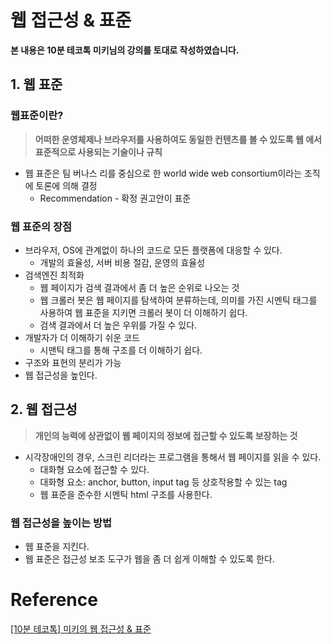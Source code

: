 # 웹 접근성 & 표준

**본 내용은 10분 테코톡 미키님의 강의를 토대로 작성하였습니다.**



## 1. 웹 표준

### 웹표준이란?

> **어떠한 운영체제나 브라우저를 사용하여도 동일한 컨텐츠를 볼 수 있도록 웹 에서 표준적으로 사용되는 기술이나 규칙**

* 웹 표준은 팀 버나스 리를 중심으로 한 world wide web consortium이라는 조직에 토론에 의해 결정
  * Recommendation - 확정 권고안이 표준



### 웹 표준의 장점

* 브라우저, OS에 관계없이 하나의 코드로 모든 플랫폼에 대응할 수 있다.
  * 개발의 효율성, 서버 비용 절감, 운영의 효율성
* 검색엔진 최적화
  * 웹 페이지가 검색 결과에서 좀 더 높은 순위로 나오는 것
  * 웹 크롤러 봇은 웹 페이지를 탐색하여 분류하는데, 의미를 가진 시멘틱 태그를 사용하여 웹 표준을 지키면 크롤러 봇이 더 이해하기 쉽다.
  * 검색 결과에서 더 높은 우위를 가질 수 있다.
* 개발자가 더 이해하기 쉬운 코드
  * 시맨틱 태그를 통해 구조를 더 이해하기 쉽다.
* 구조와 표현의 분리가 가능
* 웹 접근성을 높인다.



## 2. 웹 접근성

> **개인의 능력에 상관없이 웹 페이지의 정보에 접근할 수 있도록 보장하는 것**

* 시각장애인의 경우, 스크린 리더라는 프로그램을 통해서 웹 페이지를 읽을 수 있다.
  * 대화형 요소에 접근할 수 있다.
  * 대화형 요소: anchor, button, input tag 등 상호작용할 수 있는 tag
  * 웹 표준을 준수한 시멘틱 html 구조를 사용한다.



### 웹 접근성을 높이는 방법

* 웹 표준을 지킨다.
* 웹 표준은 접근성 보조 도구가 웹을 좀 더 쉽게 이해할 수 있도록 한다.

# Reference

[[10분 테코톡] 미키의 웹 접근성 & 표준](https://www.youtube.com/watch?v=xToJhmAJYCE&list=PLgXGHBqgT2TvpJ_p9L_yZKPifgdBOzdVH&index=16)

​	